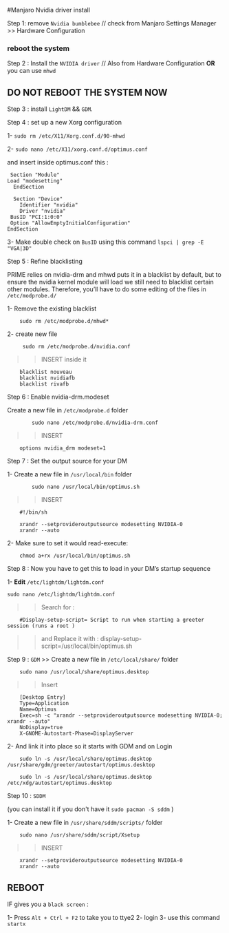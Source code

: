 #Manjaro Nvidia driver install 

 Step 1: remove `Nvidia bumblebee` // check from Manjaro Settings   		 Manager  >> Hardware Configuration

### reboot the system 

 Step 2 : Install the `NVIDIA driver` // Also from  Hardware Configuration **OR** you can use `mhwd` 
 
## DO NOT REBOOT THE SYSTEM NOW 

Step 3 : install `LightDM` && `GDM`. 


Step 4 : set up a new Xorg configuration
		
   1- `sudo rm /etc/X11/Xorg.conf.d/90-mhwd`
		
   2-  `sudo nano /etc/X11/xorg.conf.d/optimus.conf`
   
   and insert inside optimus.conf this :
   
	   
  	 Section "Module"
    Load "modesetting"
	  EndSection

	  Section "Device"
	    Identifier "nvidia"
	    Driver "nvidia"
   	 BusID "PCI:1:0:0"
   	 Option "AllowEmptyInitialConfiguration"
  	EndSection
	   
		
  3- Make double check on `BusID` using this command `lspci | grep -E "VGA|3D"`
  	 
Step 5 : Refine blacklisting

PRIME relies on nvidia-drm and mhwd puts it in a blacklist by default,
but to ensure the nvidia kernel module will load we still need to blacklist certain other modules.
Therefore, you’ll have to do some editing of the files in `/etc/modprobe.d/`

   1- Remove the existing blacklist
     
   	  	sudo rm /etc/modprobe.d/mhwd*
   		
   2- create new file 
   
   		 sudo rm /etc/modprobe.d/nvidia.conf	
   		 
>> INSERT inside it 

   		blacklist nouveau
		blacklist nvidiafb
		blacklist rivafb

Step 6 : Enable nvidia-drm.modeset

 Create a new file in `/etc/modprobe.d` folder
    
    		sudo nano /etc/modprobe.d/nvidia-drm.conf    		
>> INSERT 
 		
 		options nvidia_drm modeset=1

Step 7 : Set the output source for your DM

1- Create a new file in `/usr/local/bin` folder
    		
    		sudo nano /usr/local/bin/optimus.sh
    		
>> INSERT 

		#!/bin/sh

		xrandr --setprovideroutputsource modesetting NVIDIA-0
		xrandr --auto
	
2- Make sure to set it would read-execute:
	
		chmod a+rx /usr/local/bin/optimus.sh

Step 8 : Now you have to get this to load in your DM’s startup sequence

1- **Edit**  `/etc/lightdm/lightdm.conf` 

	sudo nano /etc/lightdm/lightdm.conf 
>> Search  for :

		#Display-setup-script= Script to run when starting a greeter 	session (runs a root )
		
>> and Replace it with : 
		display-setup-script=/usr/local/bin/optimus.sh

Step 9 : `GDM` >>  Create a new file in `/etc/local/share/` folder 

		sudo nano /usr/local/share/optimus.desktop
>> Insert 

		[Desktop Entry]
		Type=Application
		Name=Optimus
		Exec=sh -c "xrandr --setprovideroutputsource modesetting NVIDIA-0; xrandr --auto"
		NoDisplay=true
		X-GNOME-Autostart-Phase=DisplayServer

2- And link it into place so it starts with GDM and on Login

		sudo ln -s /usr/local/share/optimus.desktop /usr/share/gdm/greeter/autostart/optimus.desktop

		sudo ln -s /usr/local/share/optimus.desktop /etc/xdg/autostart/optimus.desktop

Step 10 : `SDDM` 

(you can install it if you don't have it  `sudo pacman -S sddm` )

1- Create a new file in `/usr/share/sddm/scripts/` folder 
	
		sudo nano /usr/share/sddm/script/Xsetup
		
>> INSERT 

		xrandr --setprovideroutputsource modesetting NVIDIA-0
		xrandr --auto



## REBOOT 

IF gives you a `black screen`  :

1- Press `Alt + Ctrl + F2` to take you to ttye2 
2- login 
3- use this command `startx`

